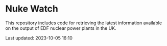 # Nuke Watch

This repository includes code for retrieving the latest information available on the output of EDF nuclear power plants in the UK.

Last updated: 2023-10-05 16:10